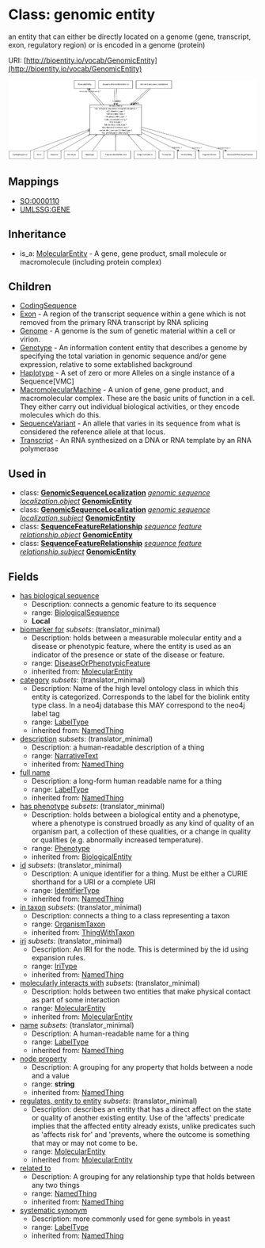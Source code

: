 # Class: genomic entity


an entity that can either be directly located on a genome (gene, transcript, exon, regulatory region) or is encoded in a genome (protein)

URI: [http://bioentity.io/vocab/GenomicEntity](http://bioentity.io/vocab/GenomicEntity)

![img](images/GenomicEntity.png)
## Mappings

 * [SO:0000110](http://purl.obolibrary.org/obo/SO_0000110)
 * [UMLSSG:GENE](http://purl.obolibrary.org/obo/UMLSSG_GENE)
## Inheritance

 *  is_a: [MolecularEntity](MolecularEntity.md) - A gene, gene product, small molecule or macromolecule (including protein complex)
## Children

 * [CodingSequence](CodingSequence.md)
 * [Exon](Exon.md) - A region of the transcript sequence within a gene which is not removed from the primary RNA transcript by RNA splicing
 * [Genome](Genome.md) - A genome is the sum of genetic material within a cell or virion.
 * [Genotype](Genotype.md) - An information content entity that describes a genome by specifying the total variation in genomic sequence and/or gene expression, relative to some extablished background
 * [Haplotype](Haplotype.md) - A set of zero or more Alleles on a single instance of a Sequence[VMC]
 * [MacromolecularMachine](MacromolecularMachine.md) - A union of gene, gene product, and macromolecular complex. These are the basic units of function in a cell. They either carry out individual biological activities, or they encode molecules which do this.
 * [SequenceVariant](SequenceVariant.md) - An allele that varies in its sequence from what is considered the reference allele at that locus.
 * [Transcript](Transcript.md) - An RNA synthesized on a DNA or RNA template by an RNA polymerase
## Used in

 *  class: **[GenomicSequenceLocalization](GenomicSequenceLocalization.md)** *[genomic sequence localization.object](genomic_sequence_localization_object.md)* **[GenomicEntity](GenomicEntity.md)**
 *  class: **[GenomicSequenceLocalization](GenomicSequenceLocalization.md)** *[genomic sequence localization.subject](genomic_sequence_localization_subject.md)* **[GenomicEntity](GenomicEntity.md)**
 *  class: **[SequenceFeatureRelationship](SequenceFeatureRelationship.md)** *[sequence feature relationship.object](sequence_feature_relationship_object.md)* **[GenomicEntity](GenomicEntity.md)**
 *  class: **[SequenceFeatureRelationship](SequenceFeatureRelationship.md)** *[sequence feature relationship.subject](sequence_feature_relationship_subject.md)* **[GenomicEntity](GenomicEntity.md)**
## Fields

 * [has biological sequence](has_biological_sequence.md)
    * Description: connects a genomic feature to its sequence
    * range: [BiologicalSequence](BiologicalSequence.md)
    * __Local__
 * [biomarker for](biomarker_for.md) *subsets*: (translator_minimal)
    * Description: holds between a measurable molecular entity and a disease or phenotypic feature, where the entity is used as an indicator of the presence or state of the disease or feature.
    * range: [DiseaseOrPhenotypicFeature](DiseaseOrPhenotypicFeature.md)
    * inherited from: [MolecularEntity](MolecularEntity.md)
 * [category](category.md) *subsets*: (translator_minimal)
    * Description: Name of the high level ontology class in which this entity is categorized. Corresponds to the label for the biolink entity type class. In a neo4j database this MAY correspond to the neo4j label tag
    * range: [LabelType](LabelType.md)
    * inherited from: [NamedThing](NamedThing.md)
 * [description](description.md) *subsets*: (translator_minimal)
    * Description: a human-readable description of a thing
    * range: [NarrativeText](NarrativeText.md)
    * inherited from: [NamedThing](NamedThing.md)
 * [full name](full_name.md)
    * Description: a long-form human readable name for a thing
    * range: [LabelType](LabelType.md)
    * inherited from: [NamedThing](NamedThing.md)
 * [has phenotype](has_phenotype.md) *subsets*: (translator_minimal)
    * Description: holds between a biological entity and a phenotype, where a phenotype is construed broadly as any kind of quality of an organism part, a collection of these qualities, or a change in quality or qualities (e.g. abnormally increased temperature). 
    * range: [Phenotype](Phenotype.md)
    * inherited from: [BiologicalEntity](BiologicalEntity.md)
 * [id](id.md) *subsets*: (translator_minimal)
    * Description: A unique identifier for a thing. Must be either a CURIE shorthand for a URI or a complete URI
    * range: [IdentifierType](IdentifierType.md)
    * inherited from: [NamedThing](NamedThing.md)
 * [in taxon](in_taxon.md) *subsets*: (translator_minimal)
    * Description: connects a thing to a class representing a taxon
    * range: [OrganismTaxon](OrganismTaxon.md)
    * inherited from: [ThingWithTaxon](ThingWithTaxon.md)
 * [iri](iri.md) *subsets*: (translator_minimal)
    * Description: An IRI for the node. This is determined by the id using expansion rules.
    * range: [IriType](IriType.md)
    * inherited from: [NamedThing](NamedThing.md)
 * [molecularly interacts with](molecularly_interacts_with.md) *subsets*: (translator_minimal)
    * Description: holds between two entities that make physical contact as part of some interaction
    * range: [MolecularEntity](MolecularEntity.md)
    * inherited from: [MolecularEntity](MolecularEntity.md)
 * [name](name.md) *subsets*: (translator_minimal)
    * Description: A human-readable name for a thing
    * range: [LabelType](LabelType.md)
    * inherited from: [NamedThing](NamedThing.md)
 * [node property](node_property.md)
    * Description: A grouping for any property that holds between a node and a value
    * range: **string**
    * inherited from: [NamedThing](NamedThing.md)
 * [regulates, entity to entity](regulates_entity_to_entity.md) *subsets*: (translator_minimal)
    * Description: describes an entity that has a direct affect on the state or quality of another existing entity. Use of the 'affects' predicate implies that the affected entity already exists, unlike predicates such as 'affects risk for' and 'prevents, where the outcome is something that may or may not come to be.
    * range: [MolecularEntity](MolecularEntity.md)
    * inherited from: [MolecularEntity](MolecularEntity.md)
 * [related to](related_to.md)
    * Description: A grouping for any relationship type that holds between any two things
    * range: [NamedThing](NamedThing.md)
    * inherited from: [NamedThing](NamedThing.md)
 * [systematic synonym](systematic_synonym.md)
    * Description: more commonly used for gene symbols in yeast
    * range: [LabelType](LabelType.md)
    * inherited from: [NamedThing](NamedThing.md)
